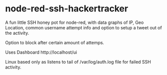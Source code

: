 # node-red-ssh-hackertracker
A fun little SSH honey pot for node-red, with data graphs of IP, Geo Location, common username attempt info and option to setup a tweet out of the activity.

Option to block after certain amount of attemps.

Uses Dashboard http://localhost/ui

Linux based only as listens to tail of /var/log/auth.log file for failed SSH activity.
